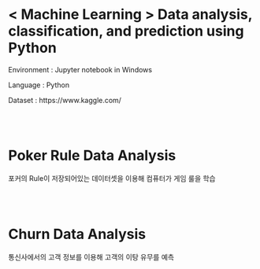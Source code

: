 # < Machine Learning > Data analysis, classification, and prediction using Python

<p> Environment : Jupyter notebook in Windows </p>
<p> Language : Python </p>
<p> Dataset : https://www.kaggle.com/

<br><br>

# Poker Rule Data Analysis
<p> 포커의 Rule이 저장되어있는 데이터셋을 이용해 컴퓨터가 게임 룰을 학습 </p>

<br><br>

# Churn Data Analysis
<p> 통신사에서의 고객 정보를 이용해 고객의 이탕 유무를 예측 </p>
